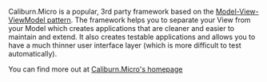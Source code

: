 ﻿Caliburn.Micro is a popular, 3rd party framework based on the [Model-View-ViewModel pattern](https://en.wikipedia.org/wiki/Model%E2%80%93view%E2%80%93viewmodel). The framework helps you to separate your View from your Model which creates applications that are cleaner and easier to maintain and extend. It also creates testable applications and allows you to have a much thinner user interface layer (which is more difficult to test automatically).

You can find more out at [Caliburn.Micro's homepage](http://caliburnmicro.com/)
